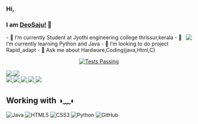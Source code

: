 ### Hi,
###  I am [DeoSaju!](http://deosaju.github.io/codead) 👋

  <div id="Intro_Say_hai">
    <img align=right src="https://komarev.com/ghpvc/?username=DeoSaju&color=brightgreen">
    <p>
      - 🔭 I’m currently Student at Jyothi engineering college thrissur,kerala
      - 🌱 I’m currently learning Python and Java
      - 👯 I’m looking to do project Rapid_adapt
      - 💬 Ask me about Hardware,Coding(java,Html,C)
    </p>
  <p align="center">
   <a href="https://github.com/anuraghazra/github-readme-stats/actions">
      <img alt="Tests Passing" src="https://github.com/anuraghazra/github-readme-stats/workflows/Test/badge.svg" />
    </a>
   
    
  </p>  
  <div id="Status">
      <a align="left" href="https://github.com/deosaju/github-readme-stats">
        <img align="center" src="https://github-readme-stats.vercel.app/api/top-langs/?username=DeoSaju&layout=compact&theme=material-palenight" />
      </a>
       <a align="right" href="https://github.com/shravan20/LearningResources">
        <img align="center" src="https://github-readme-stats.vercel.app/api/pin/?username=DeoSaju&repo=LearningResources&theme=gotham" />
    </a>
     <div>
      <div >
       <a title="Instagram" href="https://instagram.com/deo_saju">
    <img src="https://img.icons8.com/fluent-systems-filled/24/000000/instagram-new.png"/>
    </a>
    <a title="Facebook" href="https://facebook.com/Deo saju">
    <img src="https://img.icons8.com/fluent-systems-filled/24/000000/facebook-new.png"/>
    </a>
    <a title="LinkedIn" href="https://www.linkedin.com/in/Deosaju/">
    <img src="https://img.icons8.com/fluent-systems-filled/24/000000/linkedin.png"/>
    </a>
    <a title="Email" href="mailto:deosaju2260@gmail.com">
    <img src="https://img.icons8.com/material-sharp/24/000000/email.png"/>
    </a>
    <a title="Discord" href="discord.com/LopzBoy#6652">
    <img src="https://img.icons8.com/material-sharp/24/000000/discord-logo.png">
    </a>
      </div>
</div>
      
## Working with ◑﹏◐
![Java](https://img.shields.io/badge/-Java-007396?style=flat-square&logo=java)
![HTML5](https://img.shields.io/badge/-HTML5-E34F26?style=flat-square&logo=html5&logoColor=white)
![CSS3](https://img.shields.io/badge/-CSS3-1572B6?style=flat-square&logo=css3)
![Python](https://img.shields.io/badge/-Python-ffff47?style=flat-square&logo=python)
![GitHub](https://img.shields.io/badge/-GitHub-181717?style=flat-square&logo=github)



